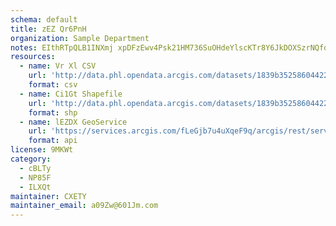 ```yaml
---
schema: default
title: zEZ Qr6PnH 
organization: Sample Department 
notes: EIthRTpQLB1INXmj xpDFzEwv4Psk21HM736SuOHdeYlscKTr8Y6JkDOXSzrNQfq7lMivZuePC0AK3aJoLVt0R9jb4iAyobUmdWx 
resources:
  - name: Vr Xl CSV
    url: 'http://data.phl.opendata.arcgis.com/datasets/1839b35258604422b0b520cbb668df0d_0.csv'
    format: csv
  - name: Ci1Gt Shapefile
    url: 'http://data.phl.opendata.arcgis.com/datasets/1839b35258604422b0b520cbb668df0d_0.zip'
    format: shp
  - name: lEZDX GeoService
    url: 'https://services.arcgis.com/fLeGjb7u4uXqeF9q/arcgis/rest/services/Air_Monitoring_Stations/FeatureServer/0/query'
    format: api
license: 9MKWt 
category:
  - cBLTy 
  - NP85F 
  - ILXQt 
maintainer: CXETY  
maintainer_email: a09Zw@601Jm.com
---
```

